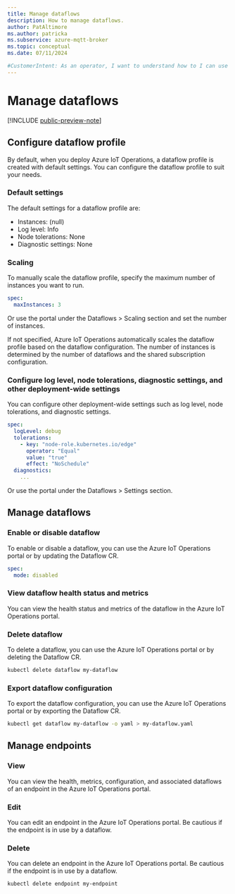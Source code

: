 ```yaml
---
title: Manage dataflows
description: How to manage dataflows.
author: PatAltimore
ms.author: patricka
ms.subservice: azure-mqtt-broker
ms.topic: conceptual
ms.date: 07/11/2024

#CustomerIntent: As an operator, I want to understand how to I can use Dataflows to .
---
```


# Manage dataflows

[!INCLUDE [public-preview-note](../includes/public-preview-note.md)]

## Configure dataflow profile

By default, when you deploy Azure IoT Operations, a dataflow profile is created with default settings. You can configure the dataflow profile to suit your needs.

### Default settings

The default settings for a dataflow profile are:

* Instances: (null)
* Log level: Info
* Node tolerations: None
* Diagnostic settings: None

### Scaling

To manually scale the dataflow profile, specify the maximum number of instances you want to run.

```yaml
spec:
  maxInstances: 3
```

Or use the portal under the Dataflows > Scaling section and set the number of instances.

If not specified, Azure IoT Operations automatically scales the dataflow profile based on the dataflow configuration. The number of instances is determined by the number of dataflows and the shared subscription configuration.

### Configure log level, node tolerations, diagnostic settings, and other deployment-wide settings

You can configure other deployment-wide settings such as log level, node tolerations, and diagnostic settings.

```yaml
spec:
  logLevel: debug
  tolerations:
    - key: "node-role.kubernetes.io/edge"
      operator: "Equal"
      value: "true"
      effect: "NoSchedule"
  diagnostics:
    ...
```

Or use the portal under the Dataflows > Settings section.

## Manage dataflows

### Enable or disable dataflow

To enable or disable a dataflow, you can use the Azure IoT Operations portal or by updating the Dataflow CR.

```yaml
spec:
  mode: disabled
```

### View dataflow health status and metrics

You can view the health status and metrics of the dataflow in the Azure IoT Operations portal.

### Delete dataflow

To delete a dataflow, you can use the Azure IoT Operations portal or by deleting the Dataflow CR.

```bash
kubectl delete dataflow my-dataflow
```

### Export dataflow configuration

To export the dataflow configuration, you can use the Azure IoT Operations portal or by exporting the Dataflow CR.

```bash
kubectl get dataflow my-dataflow -o yaml > my-dataflow.yaml
```

## Manage endpoints

### View

You can view the health, metrics, configuration, and associated dataflows of an endpoint in the Azure IoT Operations portal.

### Edit

You can edit an endpoint in the Azure IoT Operations portal. Be cautious if the endpoint is in use by a dataflow.

### Delete

You can delete an endpoint in the Azure IoT Operations portal. Be cautious if the endpoint is in use by a dataflow.

```bash
kubectl delete endpoint my-endpoint
```
